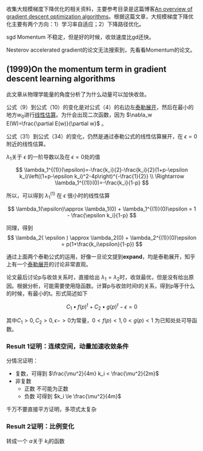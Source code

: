 收集大规模梯度下降优化的相关资料，主要参考目录是这篇博客[An overview of gradient descent optimization algorithms](http://sebastianruder.com/optimizing-gradient-descent/index.html)。根据这篇文章，大规模梯度下降优化主要有两个方向：1）学习率自适应；2）下降路径优化。

sgd Momentum 不稳定，但是好的时候，收敛速度比gd还快。

Nesterov accelerated gradient的论文无法搜索到，先看看Momentum的论文。


## (1999)On the momentum term in gradient descent learning algorithms

此文章从物理学能量的角度分析了为什么动量可以加快收敛。

公式（9）到公式（10）的变化是对公式（4）的右边左[泰勒展开](https://zh.wikipedia.org/wiki/%E6%B3%B0%E5%8B%92%E7%BA%A7%E6%95%B0)，然后在最小的地方$w_0$进行[线性估算](http://physics.stackexchange.com/a/133003)。为什会出现二次函数，因为 $\nabla_w E(W)=\frac{\partial E(w)}{\partial w}$ 。

公式（31）到公式（34）的变化，仍然是通过泰勒公式的线性估算展开，在 $\epsilon=0$附近的线性估算。

$\lambda_1$关于 $\epsilon$ 的一阶导数以及在 $\epsilon=0$处的值

$$
  \lambda_1^{(1)}(\epsilon)=-\frac{k_i}{2}-\frac{k_i}{2}(1+p-\epsilon k_i)\left((1+p-\epsilon k_i)^2-4p\right)^{-\frac{1}{2}}
  \\ \Rightarrow \lambda_1^{(1)}(0)=-\frac{k_i}{1-p}
$$

所以，可以得到 $\lambda_1^{(1)}$ 在 $\epsilon$ 很小时的线性估算

$$
  \lambda_1(\epsilon)\approx \lambda_1(0) + \lambda_1^{(1)}(0)\epsilon = 1 - \frac{\epsilon k_i}{1-p}
$$


同理，得到
$$
  \lambda_2( \epsilon ) \approx \lambda_2(0) + \lambda_2^{(1)}(0)\epsilon = p(1+\frac{k_i\epsilon}{1-p})
$$



通过上面两个泰勒公式的运用，好像一旦论文提到**expand**，均是泰勒展开，知乎上有一个[泰勒展开](https://www.zhihu.com/question/21149770)的讨论非常直观。


论文最后讨论p与收敛关系时，直接给出 $\lambda_1 = \lambda_2$时，收敛最优，但是没有给出原因。根据分析，可能需要使用隐函数。计算p与收敛时间t的关系，得到p等于什么的时候，有最小的t。形式简述如下

$$
  C_1 \bullet f(p)^t + C_2 \bullet g(p)^t - \epsilon = 0
$$

其中$C_1>0,C_2>0,\epsilon -> 0$为常量，$0<f(p)<1,0<g(p)<1$ 为已知处处可导函数。


### Result 1证明：连续空间，动量加速收敛条件

分情况证明：

  * 复数，可得到 $\frac{\mu^2}{4m} k_i < \frac{\mu^2}{2m}$
  * 非复数
    * 正数 不可能为正数
    * 负数 可得到 $k_i \le \frac{\mu^2}{4m}$

千万不要直接平方证明，多项式太复杂

### Result 2证明：比例变化

转成一个 $\alpha$关于 $k_i$的函数
